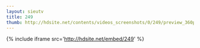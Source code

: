 ```yaml
---
layout: sieutv
title: 249
thumb: http://hdsite.net/contents/videos_screenshots/0/249/preview_360p.mp4.jpg
---
```

{% include iframe src='http://hdsite.net/embed/249' %}
 
